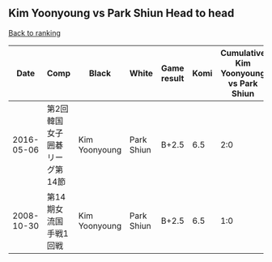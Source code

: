 ## Kim Yoonyoung vs Park Shiun Head to head

[Back to ranking](../../index.md)




| **Date** | **Comp** | **Black** | **White** | **Game result** | **Komi** | **Cumulative Kim Yoonyoung vs Park Shiun** | **Kim Yoonyoung streak** | **Park Shiun streak** | 
| --- | --- | --- | --- | --- | --- | --- | --- | --- |
| 2016-05-06 | 第2回韓国女子囲碁リーグ第14節 | Kim Yoonyoung | Park Shiun | B+2.5 | 6.5 | 2:0 | 2 | 0 | 
| 2008-10-30 | 第14期女流国手戦1回戦 | Kim Yoonyoung | Park Shiun | B+2.5 | 6.5 | 1:0 | 1 | 0 |




